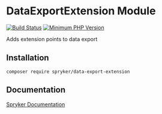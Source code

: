 # DataExportExtension Module
[![Build Status](https://travis-ci.org/spryker/data-export-extension.svg)](https://travis-ci.org/spryker/data-export-extension)
[![Minimum PHP Version](https://img.shields.io/badge/php-%3E%3D%207.3-8892BF.svg)](https://php.net/)

Adds extension points to data export

## Installation

```
composer require spryker/data-export-extension
```

## Documentation

[Spryker Documentation](https://documentation.spryker.com/module_guide/overview.htm)
